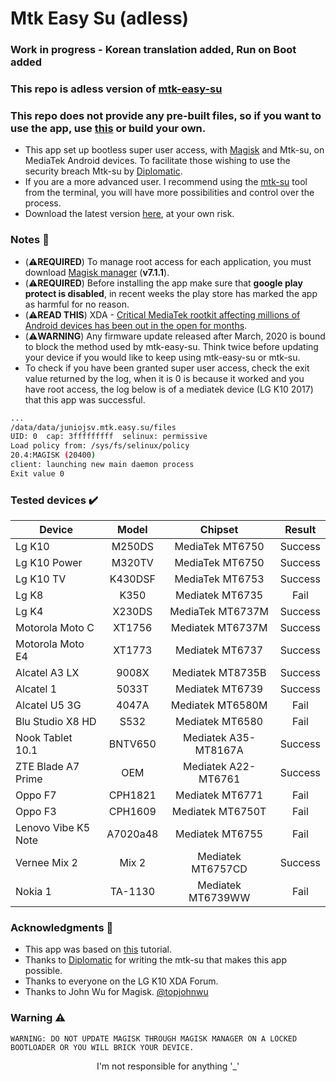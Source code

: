# Mtk Easy Su (adless)

### Work in progress - Korean translation added, Run on Boot added
### This repo is adless version of [mtk-easy-su](https://github.com/JunioJsv/mtk-easy-su)
### This repo does not provide any pre-built files, so if you want to use the app, use [this](https://github.com/JunioJsv/mediatek-easy-root/releases) or build your own.

- This app set up bootless super user access, with [Magisk](https://github.com/topjohnwu/Magisk) and Mtk-su, on MediaTek Android devices. To facilitate those wishing to use the security breach Mtk-su by [Diplomatic](https://forum.xda-developers.com/member.php?u=8132642).
- If you are a more advanced user. I recommend using the [mtk-su](https://forum.xda-developers.com/t/amazing-temp-root-for-mediatek-armv8-2020-08-24.3922213/) tool from the terminal, you will have more possibilities and control over the process.
- Download the latest version [here](https://github.com/JunioJsv/mediatek-easy-root/releases), at your own risk.

### Notes :memo:
- (:warning:__REQUIRED__) To manage root access for each application, you must download [Magisk manager](https://github.com/topjohnwu/Magisk/releases/tag/manager-v7.1.1) (__v7.1.1__).
- (:warning:__REQUIRED__) Before installing the app make sure that **google play protect is disabled**, in recent weeks the play store has marked the app as harmful for no reason.
- (:warning:__READ THIS__) XDA - [Critical MediaTek rootkit affecting millions of Android devices has been out in the open for months](https://www.xda-developers.com/mediatek-su-rootkit-exploit/).
- (:warning:__WARNING__) Any firmware update released after March, 2020 is bound to block the method used by mtk-easy-su. Think twice before updating your device if you would like to keep using mtk-easy-su or mtk-su.
- To check if you have been granted super user access, check the exit value returned by the log, when it is 0 is because it worked and you have root access, the log below is of a mediatek device (LG K10 2017) that this app was successful.
```sh
...
/data/data/juniojsv.mtk.easy.su/files
UID: 0  cap: 3fffffffff  selinux: permissive  
Load policy from: /sys/fs/selinux/policy
20.4:MAGISK (20400)
client: launching new main daemon process
Exit value 0
```

### Tested devices :heavy_check_mark:
|      Device     |  Model  |      Chipset     |  Result |
|-----------------|:-------:|:----------------:|:-------:|
| Lg K10          |  M250DS |  MediaTek MT6750 | Success |
| Lg K10 Power    |  M320TV |  MediaTek MT6750 | Success |
| Lg K10 TV       | K430DSF |  MediaTek MT6753 | Success |
| Lg K8           |   K350  |  Mediatek MT6735 |   Fail  |
| Lg K4           |  X230DS | MediaTek MT6737M | Success |
| Motorola Moto C |  XT1756 | Mediatek MT6737M | Success |
| Motorola Moto E4|  XT1773 |  Mediatek MT6737 | Success |
| Alcatel A3 LX   |  9008X  | Mediatek MT8735B | Success |
| Alcatel 1       |  5033T  |  Mediatek MT6739 | Success |
| Alcatel U5 3G   |  4047A  | Mediatek MT6580M |   Fail  |
| Blu Studio X8 HD|   S532  |  Mediatek MT6580 |   Fail  |
| Nook Tablet 10.1|BNTV650|Mediatek A35-MT8167A| Success |
|ZTE Blade A7 Prime|  OEM  |Mediatek A22-MT6761| Success |
| Oppo F7         | CPH1821 |  Mediatek MT6771 |   Fail  |
| Oppo F3         | CPH1609 | Mediatek MT6750T |   Fail  |
|Lenovo Vibe K5 Note|A7020a48|Mediatek MT6755  |   Fail  |
| Vernee Mix 2    |  Mix 2  | Mediatek MT6757CD| Success |
| Nokia 1         | TA-1130 | Mediatek MT6739WW|   Fail  |

### Acknowledgments :handshake:
- This app was based on [this](https://forum.xda-developers.com/android/development/amazing-temp-root-mediatek-armv8-t3922213/post82081703#post82081703) tutorial.
- Thanks to [Diplomatic](https://forum.xda-developers.com/member.php?u=8132642) for writing the mtk-su that makes this app possible.
- Thanks to everyone on the LG K10 XDA Forum.
- Thanks to John Wu for Magisk. [@topjohnwu](https://twitter.com/topjohnwu)

### Warning :warning:
    WARNING: DO NOT UPDATE MAGISK THROUGH MAGISK MANAGER ON A LOCKED BOOTLOADER OR YOU WILL BRICK YOUR DEVICE.
<p align=center>I'm not responsible for anything '_'</p>
